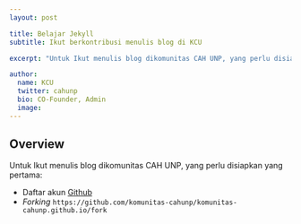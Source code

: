 ```yaml
---
layout: post

title: Belajar Jekyll
subtitle: Ikut berkontribusi menulis blog di KCU

excerpt: "Untuk Ikut menulis blog dikomunitas CAH UNP, yang perlu disiapkan yang pertama:"

author:
  name: KCU
  twitter: cahunp
  bio: CO-Founder, Admin
  image: 
---
```


## Overview
Untuk Ikut menulis blog dikomunitas CAH UNP, yang perlu disiapkan yang pertama:

* Daftar akun [Github](http://github.com)
* *Forking* `https://github.com/komunitas-cahunp/komunitas-cahunp.github.io/fork`